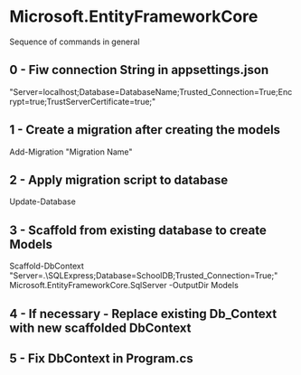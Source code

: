 # Microsoft.EntityFrameworkCore
Sequence of commands in general

## 0 - Fiw connection String in appsettings.json
"Server=localhost;Database=DatabaseName;Trusted_Connection=True;Encrypt=true;TrustServerCertificate=true;"

## 1 - Create a migration after creating the models
Add-Migration "Migration Name"

## 2 - Apply migration script to database
Update-Database

## 3 - Scaffold from existing database to create Models
Scaffold-DbContext "Server=.\SQLExpress;Database=SchoolDB;Trusted_Connection=True;" Microsoft.EntityFrameworkCore.SqlServer -OutputDir Models


## 4 - If necessary - Replace existing Db_Context with new scaffolded DbContext

## 5 - Fix DbContext in Program.cs
